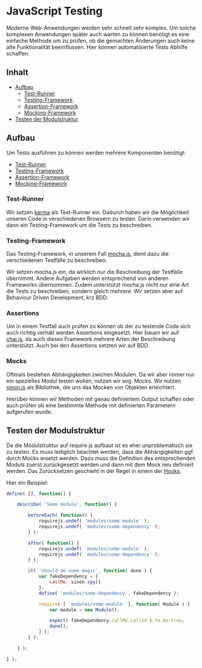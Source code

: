 # JavaScript Testing

Moderne Web-Anwendungen werden sehr schnell sehr komplex. Um solche komplexen
Anwendungen später auch warten zu können benötigt es eine einfache Methode um
zu prüfen, ob die gemachten Änderungen auch keine alte Funktionalität beeinflussen.
Hier können automatisierte Tests Abhilfe schaffen.

## Inhalt

- [Aufbau](#aufbau)
  - [Test-Runner](#test-runner)
  - [Testing-Framework](#testing-framework)
  - [Assertion-Framework](#assertions)
  - [Mocking-Framework](#mocks)
- [Testen der Modulstruktur](#testen-der-modulstruktur)

## Aufbau

Um Tests ausführen zu können werden mehrere Komponenten benötigt:

- [Test-Runner](#test-runner)
- [Testing-Framework](#testing-framework)
- [Assertion-Framework](#assertions)
- [Mocking-Framework](#mocks)

### Test-Runner

Wir setzen [karma](https://karma-runner.github.io/0.13/index.html) als Test-Runner ein.
Dadurch haben wir die Möglichkeit unseren Code in verschiedenen Browsern zu testen. Darin
verwenden wir dann ein Testing-Framework um die Tests zu beschreiben.

### Testing-Framework

Das Testing-Framework, in unserem Fall [mocha.js](http://mochajs.org/), dient dazu die verschiedenen
Testfälle zu beschreiben.

Wir setzen mocha.js ein, da wirklich nur die Beschreibung der Testfälle übernimmt. Andere Aufgaben werden
entsprechend von anderen Frameworks übernommen. Zudem unterstützt mocha.js nicht nur eine Art
die Tests zu beschreiben, sondern gleich mehrere. Wir setzen aber auf Behaviour Driven Development,
krz BDD.

### Assertions

Um in einem Testfall auch prüfen zu können ob der zu testende Code sich auch richtig verhält
werden Assertions eingesetzt. Hier bauen wir auf [chai.js](http://chaijs.com/), da auch dieses
Framework mehrere Arten der Beschreibung unterstützt. Auch bei den Assertions setzten wir auf BDD.

### Mocks

Oftmals bestehen Abhängigkeiten zwichen Modulen. Da wir aber immer nur ein spezielles Modul
testen wollen, nutzen wir sog. Mocks. Wir nutzen [sinon.js](http://sinonjs.org/) als Bibliothek,
die uns das Mocken von Objekten erleichtert.

Hierüber können wir Methoden mit genau definiertem Output schaffen oder auch prüfen ob eine bestimmte
Methode mit definierten Parametern aufgerufen wurde.

## Testen der Modulstruktur

Da die Modulstruktur auf require.js aufbaut ist es eher unproblematisch sie zu testen. Es muss
lediglich beachtet werden, dass die Abhängigkeiten ggf. durch Mocks ersetzt werden. Dazu muss die
Definition des entsprechenden Moduls zuerst zurückgesetzt werden und dann mit dem Mock neu definiert
werden. Das Zurücksetzen geschieht in der Regel in einem der [Hooks](http://mochajs.org/#hooks).

Hier ein Beispiel:

```javascript
define( [], function() {

    describe( 'Some module', function() {

        beforeEach( function() {
            requirejs.undef( 'modules/some-module' );
            requirejs.undef( 'modules/some-dependency' );
        } );

        after( function() {
            requirejs.undef( 'modules/some-module' );
            requirejs.undef( 'modules/some-dependency' );
        } );

        it( 'should do some magic', function( done ) {
            var fakeDependency = {
                callMe: sinon.spy()
            };
            define( 'modules/some-dependency', fakeDependency );

            require( [ 'modules/some-module' ], function( Module ) {
                var module = new Module();

                expect( fakeDependency.callMe.called ).to.be.true;
                done();
            } );
        } );

    } );

} );
```

